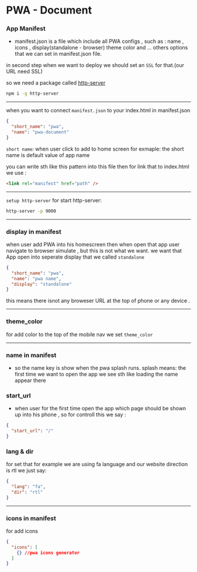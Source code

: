 # PWA - Document

### App Manifest

- manifest.json is a file which include all PWA configs , such as : name , icons , display(standalone - browser) theme color and ... others options that we can set in manifest.json file.

in second step when we want to deploy we should set an `SSL` for that.(our URL need SSL)

so we need a package called <a href="https://www.npmjs.com/package/http-server">http-server</a>

```bash
npm i -g http-server
```

---

when you want to connect `manifest.json` to your index.html
in manifest.json

```json
{
  "short_name": "pwa",
  "name": "pwa-document"
}
```

`short name`: when user click to add to home screen for exmaple: the short name is default value of app name

you can write sth like this pattern into this file then for link that to index.html
we use :

```html
<link rel="manifest" href="path" />
```

---

`setup http-server`
for start http-server:

```bash
http-server -p 9000
```

---

### display in manifest

when user add PWA into his homescreen then when open that app user navigate to browser simulate , but this is not what we want. we want that App open into seperate display that we called `standalone`

```json
{
  "short_name": "pwa",
  "name": "pwa name",
  "display": "standalone"
}
```

this means there isnot any broweser URL at the top of phone or any device .

---

### theme_color

for add color to the top of the mobile nav we set
`theme_color`

---

### name in manifest

- so the name key is show when the pwa splash runs.
  splash means: the first time we want to open the app we see sth like loading the name appear there

### start_url

- when user for the first time open the app which page should be shown up into his phone , so for controll this we say :

```json
{
  "start_url": "/"
}
```

### lang & dir

for set that for example we are using fa language and our website direction is rtl we just say:

```json
{
  "lang": "fa",
  "dir": "rtl"
}
```

---

### icons in manifest

for add icons

```json
{
  "icons": [
    {} //pwa icons generator
  ]
}
```
